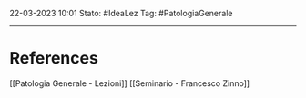 22-03-2023 10:01
Stato: #IdeaLez
Tag: #PatologiaGenerale 




---
# References 

[[Patologia Generale - Lezioni]]
[[Seminario - Francesco Zinno]]